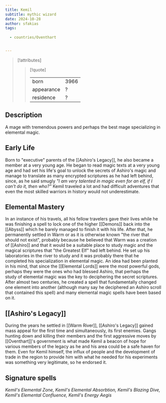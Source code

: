 ```yaml
---
title: Kemil
subtitle: mythic wizard
date: 2024-10-28
author: sfakias
tags:
  
  - countries/Oventhart


---
```

> [!attributes]
> 
> > [!quote]
> >
> > | | |
> > | --- | --- |
> > | born | 3966 |
> > | appearance | ? |
> > | residence | ? |

## Description

A mage with tremendous powers and perhaps the best mage specializing in elemental magic.

## Early Life

Born to "executive" parents of the [[Ashiro's Legacy]], he also became a member at a very young age. He began to read magic texts at a very young age and had set his life's goal to unlock the secrets of Ashiro's magic and manage to translate as many encrypted scriptures as he had left behind, since, as he said smugly _"I am very talented in magic even for an elf, if I can't do it, then who?"_ Kemil traveled a lot and had difficult adventures that even the most skilled warriors in history would not underestimate.

## Elemental Mastery

In an instance of his travels, all his fellow travelers gave their lives while he was finishing a spell to lock one of the higher [[Demons]] back into the [[Abyss]] which he barely managed to finish it with his life. After that, he permanently settled in Warm or as it is otherwise known "the river that should not exist", probably because he believed that Warm was a creation of [[Ashiro]] and that it would be a suitable place to study magic and the magical scriptures that "the Greatest Elf" had left behind. He set up his laboratories in the river to study and it was probably there that he completed his specialization in elemental magic. An idea had been planted in his mind, that since the [[Elemental Lords]] were the most powerful gods, perhaps they were the ones who had blessed Ashiro, that perhaps the study of elemental magic was the key to deciphering the secret scriptures. After almost two centuries, he created a spell that fundamentally changed one element into another (although many say he deciphered an Ashiro scroll that contained this spell) and many elemental magic spells have been based on it.

## [[Ashiro's Legacy]]

During the years he settled in [[Warm River]], [[Ashiro's Legacy]] gained mass appeal for the first time and simultaneously, its first enemies. Gangs hunting down and killing their members and the first aggressive moves by [[Oventhart]]'s government is what made Kemil a beacon of hope for various members of the legacy as he and his area could be a safe haven for them. Even for Kemil himself, the influx of people and the development of trade in the region to provide him with what he needed for his experiments was something very legitimate, so he endorsed it.

## Signature spells

*Kemil's Elemental Zone, Kemil's Elemental Absorbtion, Kemil's Blazing Dive, Kemil's Elemental Confluence, Kemil's Energy Aegis*